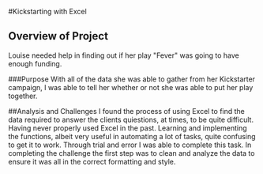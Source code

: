 #Kickstarting with Excel

## Overview of Project
Louise needed help in finding out if her play "Fever" was going to have enough funding.

###Purpose
With all of the data she was able to gather from her Kickstarter campaign, I was able to tell her whether or not she was able to put her play together.

##Analysis and Challenges
I found the process of using Excel to find the data required to answer the clients quiestions, at times, to be quite difficult. Having never properly used Excel in the past. Learning and implementing the functions, albeit very useful in automating a lot of tasks, quite confusing to get it to work. Through trial and error I was able to complete this task. In completing the challenge the first step was to clean and analyze the data to ensure it was all in the correct formatting and style. 
